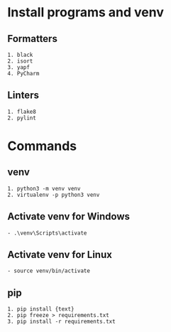 # Install programs and venv

## Formatters
    1. black
    2. isort 
    3. yapf
    4. PyCharm

## Linters
    1. flake8
    2. pylint

# Commands 

## venv 
    1. python3 -m venv venv
    2. virtualenv -p python3 venv 

## Activate venv for Windows
    - .\venv\Scripts\activate

## Activate venv for Linux
    - source venv/bin/activate

## pip
    1. pip install {text}
    2. pip freeze > requirements.txt
    3. pip install -r requirements.txt